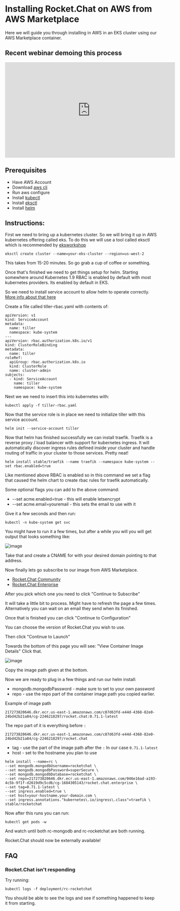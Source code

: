 # Installing Rocket.Chat on AWS from AWS Marketplace

Here we will guide you through installing in AWS in an EKS cluster using our AWS Marketplace container.

## Recent webinar demoing this process

<iframe width="560" height="315" src="https://www.youtube.com/embed/U3ePJR0V0L0" frameborder="0" allow="accelerometer; autoplay; encrypted-media; gyroscope; picture-in-picture" allowfullscreen></iframe>

## Prerequisites

* Have AWS Account
* Download [aws cli](https://aws.amazon.com/cli/)
* Run aws configure
* Install [kubectl](https://kubernetes.io/docs/tasks/tools/install-kubectl/#install-kubectl)
* Install [eksctl](https://eksctl.io/)
* Install [helm](https://docs.helm.sh/using_helm/#installing-helm)

## Instructions:

First we need to bring up a kubernetes cluster.  So we will bring it up in AWS kubernetes offering called eks.  To do this we will use a tool called eksctl which is recommended by [eksworkshop](https://eksworkshop.com/eksctl/)

```
eksctl create cluster --name=your-eks-cluster --region=us-west-2
```

This takes from 15-20 minutes.  So go grab a cup of coffee or something.

Once that's finished we need to get things setup for helm.  Starting somewhere around Kubernetes 1.9 RBAC is enabled by default with most kubernetes providers.  Its enabled by default in EKS.

So we need to install service account to allow helm to operate correctly.  [More info about that here](https://docs.helm.sh/using_helm/#example-service-account-with-cluster-admin-role)

Create a file called tiller-rbac.yaml with contents of:

```
apiVersion: v1
kind: ServiceAccount
metadata:
  name: tiller
  namespace: kube-system
---
apiVersion: rbac.authorization.k8s.io/v1
kind: ClusterRoleBinding
metadata:
  name: tiller
roleRef:
  apiGroup: rbac.authorization.k8s.io
  kind: ClusterRole
  name: cluster-admin
subjects:
  - kind: ServiceAccount
    name: tiller
    namespace: kube-system
```

Next we we need to insert this into kubernetes with:

```
kubectl apply -f tiller-rbac.yaml
```

Now that the service role is in place we need to initialize tiller with this service account.

```
helm init --service-account tiller
```

Now that helm has finished successfully we can install traefik.  Traefik is a reverse proxy / load balancer with support for kubernetes ingress.  It will automatically discover ingress rules defined inside your cluster and handle routing of traffic in your cluster to those services.  Pretty neat!

```
helm install stable/traefik --name traefik --namespace kube-system --set rbac.enabled=true
```

Like mentioned above RBAC is enabled so in this command we set a flag that caused the helm chart to create rbac rules for traefik automatically.

Some optional flags you can add to the above command:

* --set acme.enabled=true - this will enable letsencrypt
* --set acme.email=youremail - this sets the email to use with it

Give it a few seconds and then run:

```
kubectl -n kube-system get svc
```

You might have to run it a few times, but after a while you will you will get output that looks something like:

![image](https://user-images.githubusercontent.com/51996/52383655-f304e000-2a3f-11e9-86bb-392c7074010c.png)

Take that and create a CNAME for with your desired domain pointing to that address.

Now finally lets go subscribe to our image from AWS Marketplace.

* [Rocket.Chat Community](https://aws.amazon.com/marketplace/pp/B07K9BKJHP?qid=1549500780099&sr=0-1&ref_=srh_res_product_title)
* [Rocket.Chat Enterprise](https://aws.amazon.com/marketplace/pp/B07K98179S?qid=1549500780099&sr=0-3&ref_=srh_res_product_title)

After you pick which one you need to click "Continue to Subscribe"

It will take a little bit to process.  Might have to refresh the page a few times.  Alternatively you can wait on an email they send when its finished.

Once that is finished you can click "Continue to Configuration"

You can choose the version of Rocket.Chat you wish to use.

Then click "Continue to Launch"

Towards the bottom of this page you will see: "View Container Image Details" Click that.

![image](https://user-images.githubusercontent.com/51996/52382003-3f98ed00-2a39-11e9-9a28-a4a179abd18f.png)

Copy the image path given at the bottom.

Now we are ready to plug in a few things and run our helm install:

* mongodb.mongodbPassword - make sure to set to your own password
* repo - use the repo part of the container image path you copied earlier.

Example of image path

```
217273820646.dkr.ecr.us-east-1.amazonaws.com/c87d63fd-e44d-4368-82e0-24bd42b21a84/cg-2246218297/rocket.chat:0.71.1-latest
```

The repo part of it is everything before `:`

```
217273820646.dkr.ecr.us-east-1.amazonaws.com/c87d63fd-e44d-4368-82e0-24bd42b21a84/cg-2246218297/rocket.chat
```

* tag - use the part of the image path after the `:` In our case `0.71.1-latest`
* host - set to the hostname you plan to use

```
helm install --name=rc \
--set mongodb.mongodbUsername=rocketchat \
--set mongodb.mongodbPassword=superSecure \
--set mongodb.mongodbDatabase=rocketchat \
--set repo=217273820646.dkr.ecr.us-east-1.amazonaws.com/046e16ad-a193-4c5b-9f1f-d2619d9c5cd6/cg-1684305143/rocket.chat.enterprise \
--set tag=0.71.1-latest \
--set ingress.enabled=true \
--set host=your-hostname.your-domain.com \
--set ingress.annotations."kubernetes\.io/ingress\.class"=traefik \
stable/rocketchat
```

Now after this runs you can run:

```
kubectl get pods -w
```

And watch until both rc-mongodb and rc-rocketchat are both running.

Rocket.Chat should now be externally available!

## FAQ

### Rocket.Chat isn't responding

Try running:

```
kubectl logs -f deployment/rc-rocketchat
```

You should be able to see the logs and see if something happened to keep it from starting.



